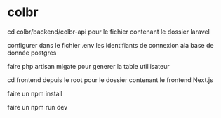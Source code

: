 # colbr

cd colbr/backend/colbr-api pour le fichier contenant le dossier laravel


configurer dans le fichier .env les identifiants de connexion ala base de donnée postgres

faire php artisan migate pour generer la table utillisateur 







cd frontend depuis le root pour le dossier contenant le frontend Next.js

faire un npm install

faire un npm run dev
